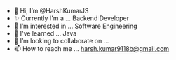 - 👋 Hi, I’m @HarshKumarJS
- ✨ Currently I'm a ... Backend Developer
- 👀 I’m interested in ... Software Engineering
- 🌱 I've learned ... Java
- 💞️ I’m looking to collaborate on ...
- 📫 How to reach me ... harsh.kumar9118b@gmail.com

<!---
HarshKumarJS/HarshKumarJS is a ✨ special ✨ repository because its `README.md` (this file) appears on your GitHub profile.
You can click the Preview link to take a look at your changes.
--->
